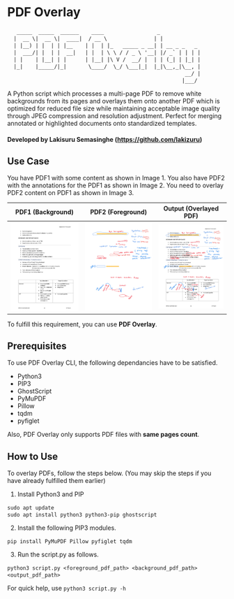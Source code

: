 # PDF Overlay
```
   _____  _____  ______    ____                 _             
  |  __ \|  __ \|  ____|  / __ \               | |            
  | |__) | |  | | |__    | |  | |_   _____ _ __| | __ _ _   _ 
  |  ___/| |  | |  __|   | |  | \ \ / / _ \ '__| |/ _` | | | |
  | |    | |__| | |      | |__| |\ V /  __/ |  | | (_| | |_| |
  |_|    |_____/|_|       \____/  \_/ \___|_|  |_|\__,_|\__, |
                                                         __/ |
                                                        |___/ 
```

A Python script which processes a multi-page PDF to remove white backgrounds from its pages and overlays them onto another PDF which is optimized for reduced file size while maintaining acceptable image quality through JPEG compression and resolution adjustment. Perfect for merging annotated or highlighted documents onto standardized templates.

#### Developed by Lakisuru Semasinghe (https://github.com/lakizuru)

## Use Case

You have PDF1 with some content as shown in Image 1.
You also have PDF2 with the annotations for the PDF1 as shown in Image 2.
You need to overlay PDF2 content on PDF1 as shown in Image 3.

| PDF1 (Background) | PDF2 (Foreground) | Output (Overlayed PDF) |
| -------- | ------- | ------- |
| <img src="docs\background_test1.jpg" alt="Image 1" width="200"/> | <img src="docs\foreground_test1.jpg" alt="Image 1" width="200"/> | <img src="docs\output_test1.jpg" alt="Image 1" width="200"/> |

To fulfill this requirement, you can use **PDF Overlay**.



## Prerequisites
To use PDF Overlay CLI, the following dependancies have to be satisfied.
- Python3
- PIP3
- GhostScript
- PyMuPDF
- Pillow
- tqdm
- pyfiglet

Also, PDF Overlay only supports PDF files with **same pages count**.

## How to Use

To overlay PDFs, follow the steps below. (You may skip the steps if you have already fulfilled them earlier)
 1. Install Python3 and PIP
 ```
sudo apt update
sudo apt install python3 python3-pip ghostscript
```
 2. Install the following PIP3 modules.
 ```
pip install PyMuPDF Pillow pyfiglet tqdm
 ```
 3. Run the script.py as follows.
 ```
 python3 script.py <foreground_pdf_path> <background_pdf_path> <output_pdf_path>
 ```

 For quick help, use `python3 script.py -h`